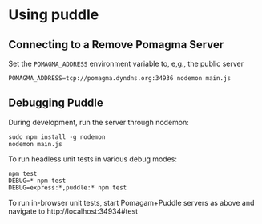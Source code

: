 # Using puddle

## Connecting to a Remove Pomagma Server

Set the `POMAGMA_ADDRESS` environment variable to, e,g., the public server

    POMAGMA_ADDRESS=tcp://pomagma.dyndns.org:34936 nodemon main.js

## Debugging Puddle

During development, run the server through nodemon:

    sudo npm install -g nodemon
    nodemon main.js

To run headless unit tests in various debug modes:

    npm test
    DEBUG=* npm test
    DEBUG=express:*,puddle:* npm test

To run in-browser unit tests, start Pomagam+Puddle servers as above and
navigate to http://localhost:34934#test
